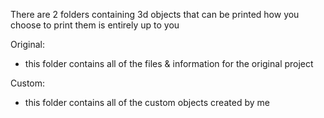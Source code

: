 There are 2 folders containing 3d objects that can be printed
how you choose to print them is entirely up to you

Original:
  - this folder contains all of the files & information for the original project

Custom:
 - this folder contains all of the custom objects created by me
